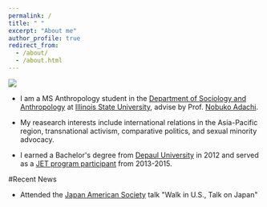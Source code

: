 ```yaml
---
permalink: /
title: " "
excerpt: "About me"
author_profile: true
redirect_from: 
  - /about/
  - /about.html
---
```


<img src="https://github.com/denavioushoover/denavioushoover.github.io/blob/master/images/denavioushoover.png">

* I am a MS Anthropology student in the <a href ="https://soa.illinoisstate.edu/" target=" ">Department of Sociology and Anthropology</a> at <a href="https://www.illinoisstate.edu/" target=" ">Illinois State University</a>, advise by Prof. <a href="https://soa.illinoisstate.edu/faculty_staff/profile.php?ulid=nadachi#fs-tabs-accord1" target=" ">Nobuko Adachi</a>. 

* My reasearch interests include international relations in the Asia-Pacific region, transnational activism, comparative politics, and sexual minority advocacy. 

* I earned a Bachelor's degree from <a href="https://www.depaul.edu/Pages/default.aspx" target=" ">Depaul University</a> in 2012 and served as a <a href ="https://jetprogramusa.org/" target=" ">JET program participant</a> from 2013-2015. 


#Recent News

* Attended the <a href="https://jaschicago.org/" target=" ">Japan American Society</a> talk "Walk in U.S., Talk on Japan"
